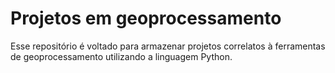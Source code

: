 <h1>Projetos em geoprocessamento</h1>
<p>Esse repositório é voltado para armazenar projetos correlatos à ferramentas de geoprocessamento utilizando a linguagem Python.</p>
